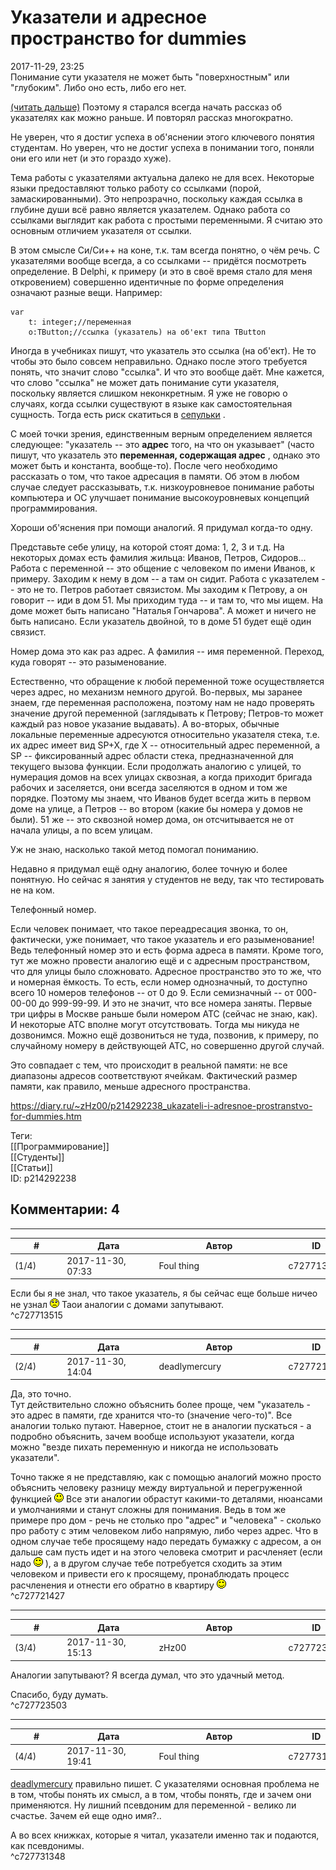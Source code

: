 Указатели и адресное пространство for dummies
=============================================

  
2017-11-29, 23:25  
 Понимание сути указателя не может быть "поверхностным" или "глубоким". Либо оно есть, либо его нет.   
   
  [(читать дальше)](https://zHz00.diary.ru/p214292238.htm?index=1#linkmore214292238m1)    Поэтому я старался всегда начать рассказ об указателях как можно раньше. И повторял рассказ многократно.   
   
 Не уверен, что я достиг успеха в об'яснении этого ключевого понятия студентам. Но уверен, что не достиг успеха в понимании того, поняли они его или нет (и это гораздо хуже).   
   
 Тема работы с указателями актуальна далеко не для всех. Некоторые языки предоставляют только работу со ссылками (порой, замаскированными). Это непрозрачно, поскольку каждая ссылка в глубине души всё равно является указателем. Однако работа со ссылками выглядит как работа с простыми переменными. Я считаю это основным отличием указателя от ссылки.   
   
 В этом смысле Си/Си++ на коне, т.к. там всегда понятно, о чём речь. С указателями вообще всегда, а со ссылками -- придётся посмотреть определение. В Delphi, к примеру (и это в своё время стало для меня откровением) совершенно идентичные по форме определения означают разные вещи. Например: 
```
var  
	t: integer;//переменная  
	o:TButton;//ссылка (указатель) на об'ект типа TButton
```
   
 Иногда в учебниках пишут, что указатель это ссылка (на об'ект). Не то чтобы это было совсем неправильно. Однако после этого требуется понять, что значит слово "ссылка". И что это вообще даёт. Мне кажется, что слово "ссылка" не может дать понимание сути указателя, поскольку является слишком неконкретным. Я уже не говорю о случаях, когда ссылки существуют в языке как самостоятельная сущность. Тогда есть риск скатиться в  [сепульки](https://lurkmore.to/%D0%A1%D0%B5%D0%BF%D1%83%D0%BB%D1%8C%D0%BA%D0%B8)  .   
   
 С моей точки зрения, единственным верным определением является следующее: "указатель -- это  **адрес**  того, на что он указывает" (часто пишут, что указатель это  **переменная, содержащая адрес**  , однако это может быть и константа, вообще-то). После чего необходимо рассказать о том, что такое адресация в памяти. Об этом в любом случае следует рассказывать, т.к. низкоуровневое понимание работы компьютера и ОС улучшает понимание высокоуровневых концепций программирования.   
   
 Хороши об'яснения при помощи аналогий. Я придумал когда-то одну.   
   
 Представьте себе улицу, на которой стоят дома: 1, 2, 3 и т.д. На некоторых домах есть фамилия жильца: Иванов, Петров, Сидоров... Работа с переменной -- это общение с человеком по имени Иванов, к примеру. Заходим к нему в дом -- а там он сидит. Работа с указателем -- это не то. Петров работает связистом. Мы заходим к Петрову, а он говорит -- иди в дом 51. Мы приходим туда -- и там то, что мы ищем. На доме может быть написано "Наталья Гончарова". А может и ничего не быть написано. Если указатель двойной, то в доме 51 будет ещё один связист.   
   
 Номер дома это как раз адрес. А фамилия -- имя переменной. Переход, куда говорят -- это разыменование.   
   
  Естественно, что обращение к любой переменной тоже осуществляется через адрес, но механизм немного другой. Во-первых, мы заранее знаем, где переменная расположена, поэтому нам не надо проверять значение другой переменной (заглядывать к Петрову; Петров-то может каждый раз новое указание выдавать). А во-вторых, обычные локальные переменные адресуются относительно указателя стека, т.е. их адрес имеет вид SP+X, где X -- относительный адрес переменной, а SP -- фиксированный адрес области стека, предназначенной для текущего вызова функции. Если продолжать аналогию с улицей, то нумерация домов на всех улицах сквозная, а когда приходит бригада рабочих и заселяется, они всегда заселяются в одном и том же порядке. Поэтому мы знаем, что Иванов будет всегда жить в первом доме на улице, а Петров -- во втором (какие бы номера у домов не были). 51 же -- это сквозной номер дома, он отсчитывается не от начала улицы, а по всем улицам.    
   
 Уж не знаю, насколько такой метод помогал пониманию.   
   
 Недавно я придумал ещё одну аналогию, более точную и более понятную. Но сейчас я занятия у студентов не веду, так что тестировать не на ком.   
   
 Телефонный номер.   
   
 Если человек понимает, что такое переадресация звонка, то он, фактически, уже понимает, что такое указатель и его разыменование! Ведь телефонный номер это и есть форма адреса в памяти. Кроме того, тут же можно провести аналогию ещё и с адресным пространством, что для улицы было сложновато. Адресное пространство это то же, что и номерная ёмкость. То есть, если номер однозначный, то доступно всего 10 номеров телефонов -- от 0 до 9. Если семизначный -- от 000-00-00 до 999-99-99. И это не значит, что все номера заняты. Первые три цифры в Москве раньше были номером АТС (сейчас не знаю, как). И некоторые АТС вполне могут отсутствовать. Тогда мы никуда не дозвонимся. Можно ещё дозвониться не туда, позвонив, к примеру, по случайному номеру в действующей АТС, но совершенно другой случай.   
   
 Это совпадает с тем, что происходит в реальной памяти: не все диапазоны адресов соответствуют ячейкам. Фактический размер памяти, как правило, меньше адресного пространства.     
  
<https://diary.ru/~zHz00/p214292238_ukazateli-i-adresnoe-prostranstvo-for-dummies.htm>  
  
Теги:  
[[Программирование]]  
[[Студенты]]  
[[Статьи]]  
ID: p214292238  


Комментарии: 4
--------------

  


---



|         #         |              Дата              |                     Автор                     |           ID           |
| --- | --- | --- | --- |
| (1/4) | 2017-11-30, 07:33 | Foul thing | c727713515 |

  
 Если бы я не знал, что такое указатель, я бы сейчас еще больше ничео не узнал ![:(](pics/1146.gif) Таои аналогии с домами запутывают.   
 ^c727713515

---



|         #         |              Дата              |                     Автор                     |           ID           |
| --- | --- | --- | --- |
| (2/4) | 2017-11-30, 14:04 | deadlymercury | c727721427 |

  
 Да, это точно.   
 Тут действительно сложно объяснить более проще, чем "указатель - это адрес в памяти, где хранится что-то (значение чего-то)". Все аналогии только путают. Наверное, стоит не в аналогии пускаться - а подробно объяснить, зачем вообще используют указатели, когда можно "везде пихать переменную и никогда не использовать указатели".   
   
 Точно также я не представляю, как с помощью аналогий можно просто объяснить человеку разницу между виртуальной и перегруженной функцией ![:)](pics/3.gif) Все эти аналогии обрастут какими-то деталями, нюансами и умолчаниями и станут сложны для понимания. Ведь в том же примере про дом - речь не столько про "адрес" и "человека" - сколько про работу с этим человеком либо напрямую, либо через адрес. Что в одном случае тебе просящему надо передать бумажку с адресом, а он дальше сам пусть идет и на этого человека смотрит и расчленяет (если надо ![:)](pics/3.gif) ), а в другом случае тебе потребуется сходить за этим человеком и привести его к просящему, пронаблюдать процесс расчленения и отнести его обратно в квартиру ![:)](pics/3.gif)   
 ^c727721427

---



|         #         |              Дата              |                     Автор                     |           ID           |
| --- | --- | --- | --- |
| (3/4) | 2017-11-30, 15:13 | zHz00 | c727723503 |

  
 Аналогии запутывают? Я всегда думал, что это удачный метод.   
   
 Спасибо, буду думать.   
 ^c727723503

---



|         #         |              Дата              |                     Автор                     |           ID           |
| --- | --- | --- | --- |
| (4/4) | 2017-11-30, 19:41 | Foul thing | c727731348 |

  
  [deadlymercury](http://crazysupp.diary.ru "Записки безумного саппорта")  правильно пишет. С указателями основная проблема не в том, чтобы понять их смысл, а в том, чтобы понять, где и зачем они применяются. Ну лишний псевдоним для переменной - велико ли счастье. Зачем ей еще одно имя?..   
   
 А во всех книжках, которые я читал, указатели именно так и подаются, как псевдонимы.   
 ^c727731348